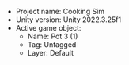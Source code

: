 <!-- UNITY CODE ASSIST INSTRUCTIONS START -->
- Project name: Cooking Sim
- Unity version: Unity 2022.3.25f1
- Active game object:
  - Name: Pot 3 (1)
  - Tag: Untagged
  - Layer: Default
<!-- UNITY CODE ASSIST INSTRUCTIONS END -->